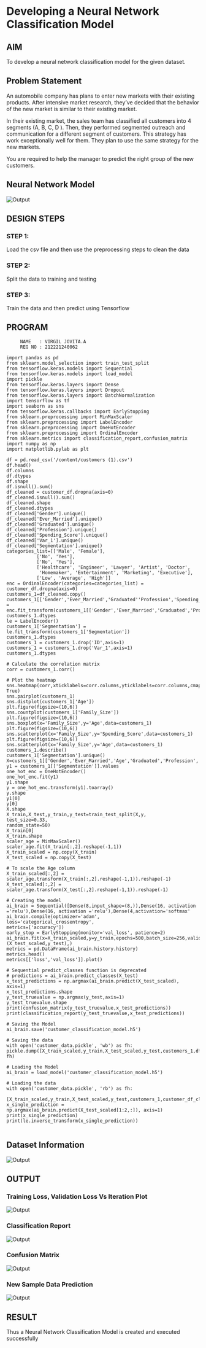 # Developing a Neural Network Classification Model

## AIM

To develop a neural network classification model for the given dataset.

## Problem Statement

An automobile company has plans to enter new markets with their existing products. After intensive market research, they’ve decided that the behavior of the new market is similar to their existing market.

In their existing market, the sales team has classified all customers into 4 segments (A, B, C, D ). Then, they performed segmented outreach and communication for a different segment of customers. This strategy has work exceptionally well for them. They plan to use the same strategy for the new markets.

You are required to help the manager to predict the right group of the new customers.

## Neural Network Model

![Output](model.png)

## DESIGN STEPS

### STEP 1:

Load the csv file and then use the preprocessing steps to clean the data

### STEP 2:

Split the data to training and testing

### STEP 3:

Train the data and then predict using Tensorflow

## PROGRAM
         NAME   : VIRGIL JOVITA.A
         REG NO : 212221240062

```PY
import pandas as pd
from sklearn.model_selection import train_test_split
from tensorflow.keras.models import Sequential
from tensorflow.keras.models import load_model
import pickle
from tensorflow.keras.layers import Dense
from tensorflow.keras.layers import Dropout
from tensorflow.keras.layers import BatchNormalization
import tensorflow as tf
import seaborn as sns
from tensorflow.keras.callbacks import EarlyStopping
from sklearn.preprocessing import MinMaxScaler
from sklearn.preprocessing import LabelEncoder
from sklearn.preprocessing import OneHotEncoder
from sklearn.preprocessing import OrdinalEncoder
from sklearn.metrics import classification_report,confusion_matrix
import numpy as np
import matplotlib.pylab as plt

df = pd.read_csv('/content/customers (1).csv')
df.head()
df.columns
df.dtypes
df.shape
df.isnull().sum()
df_cleaned = customer_df.dropna(axis=0)
df_cleaned.isnull().sum()
df_cleaned.shape
df_cleaned.dtypes
df_cleaned['Gender'].unique()
df_cleaned['Ever_Married'].unique()
df_cleaned['Graduated'].unique()
df_cleaned['Profession'].unique()
df_cleaned['Spending_Score'].unique()
df_cleaned['Var_1'].unique()
df_cleaned['Segmentation'].unique()
categories_list=[['Male', 'Female'],
           ['No', 'Yes'],
           ['No', 'Yes'],
           ['Healthcare', 'Engineer', 'Lawyer', 'Artist', 'Doctor',
            'Homemaker', 'Entertainment', 'Marketing', 'Executive'],
           ['Low', 'Average', 'High']]
enc = OrdinalEncoder(categories=categories_list) = customer_df.dropna(axis=0)
customers_1=df_cleaned.copy()
customers_1[['Gender','Ever_Married','Graduated''Profession','Spending_Score']] = enc.fit_transform(customers_1[['Gender','Ever_Married','Graduated','Profession','Spending_Score']])
customers_1.dtypes
le = LabelEncoder()
customers_1['Segmentation'] = le.fit_transform(customers_1['Segmentation'])
customers_1.dtypes
customers_1 = customers_1.drop('ID',axis=1)
customers_1 = customers_1.drop('Var_1',axis=1)
customers_1.dtypes

# Calculate the correlation matrix
corr = customers_1.corr()

# Plot the heatmap
sns.heatmap(corr,xticklabels=corr.columns,yticklabels=corr.columns,cmap="BuPu",annot= True)
sns.pairplot(customers_1)
sns.distplot(customers_1['Age'])
plt.figure(figsize=(10,6))
sns.countplot(customers_1['Family_Size'])
plt.figure(figsize=(10,6))
sns.boxplot(x='Family_Size',y='Age',data=customers_1)
plt.figure(figsize=(10,6))
sns.scatterplot(x='Family_Size',y='Spending_Score',data=customers_1)
plt.figure(figsize=(10,6))
sns.scatterplot(x='Family_Size',y='Age',data=customers_1)
customers_1.describe()
customers_1['Segmentation'].unique()
X=customers_1[['Gender','Ever_Married','Age','Graduated','Profession','Work_Experience','Spending_Score','Family_Size']].values
y1 = customers_1[['Segmentation']].values
one_hot_enc = OneHotEncoder()
one_hot_enc.fit(y1)
y1.shape
y = one_hot_enc.transform(y1).toarray()
y.shape
y1[0]
y[0]
X.shape
X_train,X_test,y_train,y_test=train_test_split(X,y,
test_size=0.33,
random_state=50)
X_train[0]
X_train.shape
scaler_age = MinMaxScaler()
scaler_age.fit(X_train[:,2].reshape(-1,1))
X_train_scaled = np.copy(X_train)
X_test_scaled = np.copy(X_test)

# To scale the Age column
X_train_scaled[:,2] = scaler_age.transform(X_train[:,2].reshape(-1,1)).reshape(-1)
X_test_scaled[:,2] = scaler_age.transform(X_test[:,2].reshape(-1,1)).reshape(-1)

# Creating the model
ai_brain = Sequential([Dense(8,input_shape=(8,)),Dense(16, activation ='relu'),Dense(16, activation ='relu'),Dense(4,activation='softmax'
ai_brain.compile(optimizer='adam',
loss='categorical_crossentropy',
metrics=['accuracy'])
early_stop = EarlyStopping(monitor='val_loss', patience=2)
ai_brain.fit(x=X_train_scaled,y=y_train,epochs=500,batch_size=256,validation_data=(X_test_scaled,y_test),)
metrics = pd.DataFrame(ai_brain.history.history)
metrics.head()
metrics[['loss','val_loss']].plot()

# Sequential predict_classes function is deprecated
# predictions = ai_brain.predict_classes(X_test)
x_test_predictions = np.argmax(ai_brain.predict(X_test_scaled), axis=1)
x_test_predictions.shape
y_test_truevalue = np.argmax(y_test,axis=1)
y_test_truevalue.shape
print(confusion_matrix(y_test_truevalue,x_test_predictions))
print(classification_report(y_test_truevalue,x_test_predictions))

# Saving the Model
ai_brain.save('customer_classification_model.h5')

# Saving the data
with open('customer_data.pickle', 'wb') as fh:
pickle.dump([X_train_scaled,y_train,X_test_scaled,y_test,customers_1,df_cleaned,scaler_age,enc,one_hot_enc,le], fh)

# Loading the Model
ai_brain = load_model('customer_classification_model.h5')

# Loading the data
with open('customer_data.pickle', 'rb') as fh:
     [X_train_scaled,y_train,X_test_scaled,y_test,customers_1,customer_df_cleaned,scaler_age,enc,one_hot_enc,le]=pickle.load(fh)
x_single_prediction = np.argmax(ai_brain.predict(X_test_scaled[1:2,:]), axis=1)
print(x_single_prediction)
print(le.inverse_transform(x_single_prediction))
     

```
## Dataset Information

![Output](OP1.png)

## OUTPUT

### Training Loss, Validation Loss Vs Iteration Plot

![Output](OP2.png)

### Classification Report

![Output](OP4.png)

### Confusion Matrix

![Output](OP3.png)


### New Sample Data Prediction

![Output](OP5.png)

## RESULT
Thus a Neural Network Classification Model is created and executed successfully

